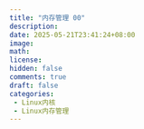 ```yaml
---
title: "内存管理 00"
description: 
date: 2025-05-21T23:41:24+08:00
image: 
math: 
license: 
hidden: false
comments: true
draft: false
categories:
 - Linux内核
 - Linux内存管理
---
```


# 